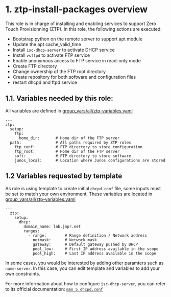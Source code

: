 # 1. ztp-install-packages overview

This role is in charge of installing and enabling services to support Zero Touch Provisionning (ZTP). In this role, the following actions are executed:

- Bootstrap python on the remote server to support apt module
- Update the apt cache_valid_time
- Install `isc-dhcp-server` to activate DHCP service
- Install `vsftpd` to activate FTP service
- Enable anonymous access to FTP service in read-only mode
- Create FTP directory
- Change ownership of the FTP root directory
- Create repository for both software and configuration files
- restart dhcpd and ftpd service

## 1.1. Variables needed by this role:
All variables are defined in [group_vars/all/ztp-variables.yaml](../../all/ztp-variables.yaml)
```
---
ztp:
  setup:
    ftp:
      home_dir:       # Home dir of the FTP server
  path:               # All paths required by ZTP roles
    ftp_conf:         # FTP directory to store configuration
    ftp_root:         # Home dir of the FTP server
    soft:             # FTP directory to store software
    junos_local:      # Location where Junos configurations are stored
```

## 1.2 Variables requested by template

As role is using template to create initial `dhcpd.conf` file, some inputs must be set to match your own environment. These variables are located in [group_vars/all/ztp-variables.yaml](../../all/ztp-variables.yaml)

```
---
  ztp:
    setup:
      dhcp:
        domain_name: lab.jnpr.net
        ranges:
          - range:        # Range definition / Network address
            netmask:      # Network mask
            gateway:      # Default gateway pushed by DHCP
            pool_low:     # First IP address available in the scope
            pool_high:    # Last IP address available in the scope
```

In some cases, you would be interested by adding other paramters such as `name-server`. In this case, you can edit template and variables to add your own constraints.

For more information about how to configure `isc-dhcp-server`, you can refer to its official documentation: [`man 5 dhcpd.conf`](https://www.freebsd.org/cgi/man.cgi?query=dhcpd.conf&sektion=5&apropos=0&manpath=FreeBSD+9.0-RELEASE+and+Ports)
